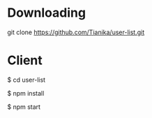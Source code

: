 # Downloading

git clone https://github.com/Tianika/user-list.git

# Client

$ cd user-list

$ npm install

$ npm start
